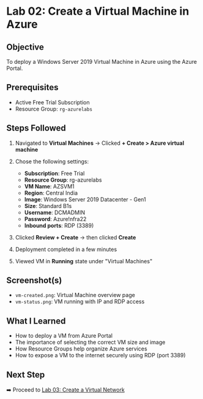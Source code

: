 # Lab 02: Create a Virtual Machine in Azure

## Objective
To deploy a Windows Server 2019 Virtual Machine in Azure using the Azure Portal.

## Prerequisites
- Active Free Trial Subscription
- Resource Group: `rg-azurelabs`

## Steps Followed

1. Navigated to **Virtual Machines** → Clicked **+ Create > Azure virtual machine**
2. Chose the following settings:

   - **Subscription**: Free Trial  
   - **Resource Group**: rg-azurelabs  
   - **VM Name**: AZSVM1 
   - **Region**: Central India  
   - **Image**: Windows Server 2019 Datacenter - Gen1  
   - **Size**: Standard B1s  
   - **Username**: DCMADMIN  
   - **Password**: Azure!nfra22  
   - **Inbound ports**: RDP (3389)

3. Clicked **Review + Create** → then clicked **Create**
4. Deployment completed in a few minutes
5. Viewed VM in **Running** state under "Virtual Machines"

## Screenshot(s)

- `vm-created.png`: Virtual Machine overview page
- `vm-status.png`: VM running with IP and RDP access

## What I Learned

- How to deploy a VM from Azure Portal
- The importance of selecting the correct VM size and image
- How Resource Groups help organize Azure services
- How to expose a VM to the internet securely using RDP (port 3389)

## Next Step

➡️ Proceed to [Lab 03: Create a Virtual Network](../03-VNet/README.md)
